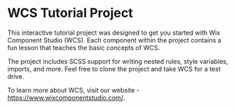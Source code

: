 # WCS Tutorial Project

This interactive tutorial project was designed to get you started with Wix Component Studio (WCS). Each component within the project contains a fun lesson that teaches the basic concepts of WCS.

The project includes SCSS support for writing nested rules, style variables, imports, and more. Feel free to clone the project and take WCS for a test drive.

To learn more about WCS, visit our website - https://www.wixcomponentstudio.com/.
